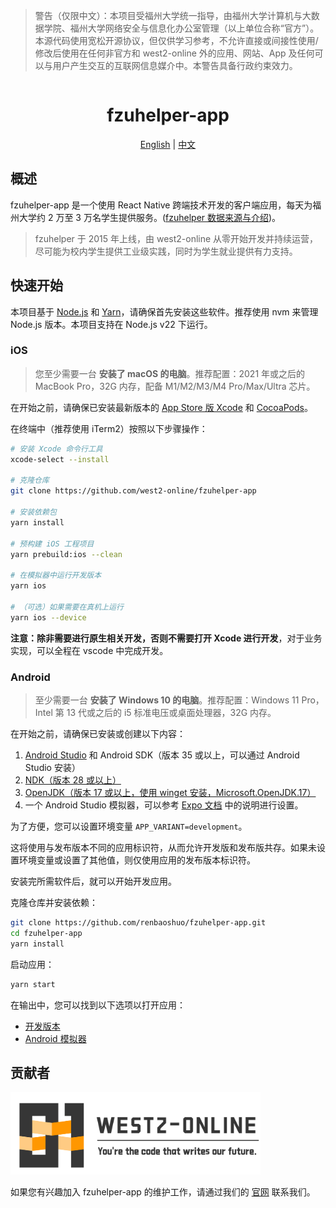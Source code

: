 > 警告（仅限中文）：本项目受福州大学统一指导，由福州大学计算机与大数据学院、福州大学网络安全与信息化办公室管理（以上单位合称“官方”）。本源代码使用宽松开源协议，但仅供学习参考，不允许直接或间接性使用/修改后使用在任何非官方和 west2-online 外的应用、网站、App 及任何可以与用户产生交互的互联网信息媒介中。本警告具备行政约束效力。

<div align="center">
  <h1 style="display: inline-block; vertical-align: middle;">fzuhelper-app</h1>
</div>

<div align="center">
  <a href="#overview">English</a> | <a href="docs/README.zh.md">中文</a>
</div>

## 概述

fzuhelper-app 是一个使用 React Native 跨端技术开发的客户端应用，每天为福州大学约 2 万至 3 万名学生提供服务。([fzuhelper 数据来源与介绍](https://west2-online.feishu.cn/wiki/RG3UwWGqPig8lHk0mYsccKWRnrd))。

> fzuhelper 于 2015 年上线，由 west2-online 从零开始开发并持续运营，尽可能为校内学生提供工业级实践，同时为学生就业提供有力支持。

## 快速开始

本项目基于 [Node.js](https://nodejs.org/) 和 [Yarn](https://yarnpkg.com/)，请确保首先安装这些软件。推荐使用 nvm 来管理 Node.js 版本。本项目支持在 Node.js v22 下运行。

### iOS

> 您至少需要一台 **安装了 macOS 的电脑**。推荐配置：2021 年或之后的 MacBook Pro，32G 内存，配备 M1/M2/M3/M4 Pro/Max/Ultra 芯片。

在开始之前，请确保已安装最新版本的 [App Store 版 Xcode](https://apps.apple.com/us/app/xcode/id497799835) 和 [CocoaPods](https://cocoapods.org/)。

在终端中（推荐使用 iTerm2）按照以下步骤操作：

```bash
# 安装 Xcode 命令行工具
xcode-select --install

# 克隆仓库
git clone https://github.com/west2-online/fzuhelper-app

# 安装依赖包
yarn install

# 预构建 iOS 工程项目
yarn prebuild:ios --clean

# 在模拟器中运行开发版本
yarn ios

# （可选）如果需要在真机上运行
yarn ios --device
```

**注意：除非需要进行原生相关开发，否则不需要打开 Xcode 进行开发**，对于业务实现，可以全程在 vscode 中完成开发。

### Android

> 至少需要一台 **安装了 Windows 10 的电脑**。推荐配置：Windows 11 Pro，Intel 第 13 代或之后的 i5 标准电压或桌面处理器，32G 内存。

在开始之前，请确保已安装或创建以下内容：

1. [Android Studio](https://developer.android.com/studio) 和 Android SDK（版本 35 或以上，可以通过 Android Studio 安装）
2. [NDK（版本 28 或以上）](https://developer.android.com/studio/projects/install-ndk)
3. [OpenJDK（版本 17 或以上，使用 winget 安装，Microsoft.OpenJDK.17）](https://learn.microsoft.com/en-us/java/openjdk/install)
4. 一个 Android Studio 模拟器，可以参考 [Expo 文档](https://docs.expo.dev/get-started/set-up-your-environment/?platform=android&device=simulated) 中的说明进行设置。

为了方便，您可以设置环境变量 `APP_VARIANT=development`。

这将使用与发布版本不同的应用标识符，从而允许开发版和发布版共存。如果未设置环境变量或设置了其他值，则仅使用应用的发布版本标识符。

安装完所需软件后，就可以开始开发应用。

克隆仓库并安装依赖：

```bash
git clone https://github.com/renbaoshuo/fzuhelper-app.git
cd fzuhelper-app
yarn install
```

启动应用：

```bash
yarn start
```

在输出中，您可以找到以下选项以打开应用：

- [开发版本](https://docs.expo.dev/develop/development-builds/introduction/)
- [Android 模拟器](https://docs.expo.dev/workflow/android-studio-emulator/)

## 贡献者

<img src="./images/logo(en).svg" width="400">

如果您有兴趣加入 fzuhelper-app 的维护工作，请通过我们的 [官网](https://site.west2.online) 联系我们。

